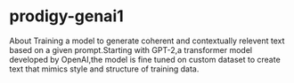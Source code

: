 # prodigy-genai1
About Training a model to generate coherent and contextually relevent text based on a given prompt.Starting with GPT-2,a transformer model developed by OpenAI,the model is fine tuned on custom dataset to create text that mimics style and structure of training data.

